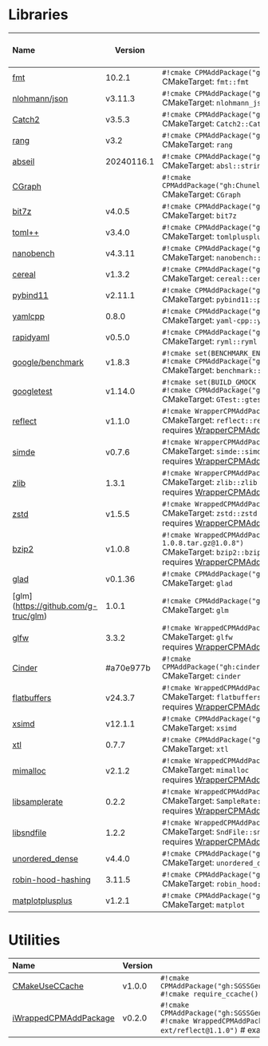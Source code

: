 <!-- SPDX-FileCopyrightText: 2024 Simon Gene Gottlieb
     SPDX-License-Identifier: CC0-1.0
-->
# Libraries

<div markdown class="compact_data_table">

| Name                                                                 | Version    | CPM                                                                                                 <br>CMakeTarget                                            <br>extra  |
|:---------------------------------------------------------------------|------------|---------------------------------------------------------------------------------------------------------------------------------------------------------------------------|
| [fmt](https://github.com/fmtlib/fmt)                                 |  10.2.1    | `#!cmake CPMAddPackage("gh:fmtlib/fmt#10.2.1@10.2.1")`                                              <br>CMakeTarget: `fmt::fmt`                                <br>       |
| [nlohmann/json](https://github.com/nlohmann/json)                    | v3.11.3    | `#!cmake CPMAddPackage("gh:nlohmann/json@3.11.3")`                                                  <br>CMakeTarget: `nlohmann_json::nlohmann_json`            <br>       |
| [Catch2](https://github.com/catchorg/Catch2)                         | v3.5.3     | `#!cmake CPMAddPackage("gh:catchorg/Catch2@3.5.3")`                                                 <br>CMakeTarget: `Catch2::Catch2 Catch2::Catch2WithMain`   <br>       |
| [rang](https://github.com/agauniyal/rang)                            | v3.2       | `#!cmake CPMAddPackage("gh:agauniyal/rang@3.2")`                                                    <br>CMakeTarget: `rang`                                    <br>       |
| [abseil](https://github.com/abseil/abseil-cpp)                       | 20240116.1 | `#!cmake CPMAddPackage("gh:abseil/abseil-cpp#20240116.1")`                                          <br>CMakeTarget: `absl::strings absl::*`                   <br>       |
| [CGraph](https://github.com/ChunelFeng/CGraph)                       | <broken>   | `#!cmake CPMAddPackage("gh:ChunelFeng/CGraph#867e304b168da22ff4c3298a3b1c364502c41920")`            <br>CMakeTarget: `CGraph`                                  <br>       |
| [bit7z](https://github.com/rikyoz/bit7z)                             | v4.0.5     | `#!cmake CPMAddPackage("gh:rikyoz/bit7z@4.0.5")`                                                    <br>CMakeTarget: `bit7z`                                   <br>       |
| [toml++](https://github.com/marzer/tomlplusplus)                     | v3.4.0     | `#!cmake CPMAddPackage("gh:marzer/tomlplusplus@3.4.0")`                                             <br>CMakeTarget: `tomlplusplus::tomlplusplus`              <br>       |
| [nanobench](https://github.com/martinus/nanobench)                   | v4.3.11    | `#!cmake CPMAddPackage("gh:martinus/nanobench@4.3.11")`                                             <br>CMakeTarget: `nanobench::nanobench`                    <br>       |
| [cereal](https://github.com/USCiLab/cereal)                          | v1.3.2     | `#!cmake CPMAddPackage("gh:USCiLab/cereal@1.3.2")`                                                  <br>CMakeTarget: `cereal::cereal`                          <br>       |
| [pybind11](https://github.com/pybind/pybind11)                       | v2.11.1    | `#!cmake CPMAddPackage("gh:pybind/pybind11@2.11.1")`                                                <br>CMakeTarget: `pybind11::pybind11`                      <br>       |
| [yamlcpp](https://github.com/jbeder/yaml-cpp)                        |  0.8.0     | `#!cmake CPMAddPackage("gh:jbeder/yaml-cpp#0.8.0@0.8.0")`                                           <br>CMakeTarget: `yaml-cpp::yaml-cpp`                      <br>       |
| [rapidyaml](https://github.com/biojppm/rapidyaml)                    | v0.5.0     | `#!cmake CPMAddPackage("gh:biojppm/rapidyaml@0.5.0")`                                               <br>CMakeTarget: `ryml::ryml`                              <br>       |
| [google/benchmark](https://github.com/google/benchmark)              | v1.8.3     | `#!cmake set(BENCHMARK_ENABLE_TESTING OFF)`<br>`#!cmake CPMAddPackage("gh:google/benchmark@1.8.3")` <br>CMakeTarget: `benchmark::benchmark`                    <br>       |
| [googletest](https://github.com/google/googletest)                   | v1.14.0    | `#!cmake set(BUILD_GMOCK OFF)`<br>`#!cmake CPMAddPackage("gh:google/googletest@1.14.0")`            <br>CMakeTarget: `GTest::gtest`                            <br>       |
| [reflect](https://github.com/boost-ext/reflect)                      | v1.1.0     | `#!cmake WrapperCPMAddPackage("gh:boost-ext/refelect@1.1.0")`                                       <br>CMakeTarget: `reflect::reflect`                        <br> requires [WrapperCPMAddPackage](https://github.com/SGSSGene/WrapperCPMAddPackage) |
| [simde](https://github.com/simd-everywhere/simde)                    | v0.7.6     | `#!cmake WrapperCPMAddPackage("gh:simd-everywhere/simde@0.7.6")`                                    <br>CMakeTarget: `simde::simde`                            <br> requires [WrapperCPMAddPackage](https://github.com/SGSSGene/WrapperCPMAddPackage) |
| [zlib](https://zlib.net/zlib-1.3.1.tar.gz)                           |  1.3.1     | `#!cmake WrapperCPMAddPackage("https://zlib.net/zlib-1.3.1.tar.gz@1.3.1")`                          <br>CMakeTarget: `zlib::zlib`                              <br> requires [WrapperCPMAddPackage](https://github.com/SGSSGene/WrapperCPMAddPackage) |
| [zstd](https://github.com/facebook/zstd)                             | v1.5.5     | `#!cmake WrappedCPMAddPackage("gh:facebook/zstd@1.5.5")`                                            <br>CMakeTarget: `zstd::zstd`                              <br> requires [WrapperCPMAddPackage](https://github.com/SGSSGene/WrapperCPMAddPackage) |
| [bzip2](https://sourceware.org/bzip2/)                               | v1.0.8     | `#!cmake WrappedCPMAddPackage("https://sourceware.org/pub/bzip2/bzip2-1.0.8.tar.gz@1.0.8")`         <br>CMakeTarget: `bzip2::bzip2`                            <br> requires [WrapperCPMAddPackage](https://github.com/SGSSGene/WrapperCPMAddPackage) |
| [glad](https://github.com/Dav1dde/glad)                              | v0.1.36    | `#!cmake CPMAddPackage("gh:Dav1dde/glad@0.1.36")`                                                   <br>CMakeTarget: `glad`                                    <br>       |
| [glm] (https://github.com/g-truc/glm)                                |  1.0.1     | `#!cmake CPMAddPackage("gh:g-truc/glm#1.0.1@1.0.1")`                                                <br>CMakeTarget: `glm`                                     <br>       |
| [glfw](https://github.com/glfw/glfw)                                 |  3.3.2     | `#!cmake WrappedCPMAddPackage("gh:glfw/glfw#3.4@3.4")`                                              <br>CMakeTarget: `glfw`                                    <br> requires [WrapperCPMAddPackage](https://github.com/SGSSGene/WrapperCPMAddPackage) |
| [Cinder](https://github.com/cinder/Cinder)                           | #a70e977b  | `#!cmake CPMAddPackage("gh:cinder/Cinder#a70e977b735ca493910984a56723280b66385059")`                <br>CMakeTarget: `cinder`                                  <br>       |
| [flatbuffers](https://github.com/google/flatbuffers)                 | v24.3.7    | `#!cmake WrappedCPMAddPackage("gh:google/flatbuffers@24.3.7")`                                      <br>CMakeTarget: `flatbuffers`                             <br> requires [WrapperCPMAddPackage](https://github.com/SGSSGene/WrapperCPMAddPackage) |
| [xsimd](https://github.com/xtensor-stack/xsimd)                      | v12.1.1    | `#!cmake CPMAddPackage("gh:xtensor-stack/xsimd#12.1.1@12.1.1")`                                     <br>CMakeTarget: `xsimd`                                   <br>       |
| [xtl](https://github.com/xtensor-stack/xtl)                          |  0.7.7     | `#!cmake CPMAddPackage("gh:xtensor-stack/xtl#0.7.7@0.7.7")`                                         <br>CMakeTarget: `xtl`                                     <br>       |
| [mimalloc](https://github.com/microsoft/mimalloc)                    | v2.1.2     | `#!cmake WrappedCPMAddPackage("gh:microsoft/mimalloc@2.1.2")`                                       <br>CMakeTarget: `mimalloc`                                <br> requires [WrapperCPMAddPackage](https://github.com/SGSSGene/WrapperCPMAddPackage) |
| [libsamplerate](https://github.com/libsndfile/libsamplerate)         |  0.2.2     | `#!cmake WrappedCPMAddPackage("gh:libsndfile/libsamplerate#0.2.2@0.2.2")`                           <br>CMakeTarget: `SampleRate::samplerate`                  <br> requires [WrapperCPMAddPackage](https://github.com/SGSSGene/WrapperCPMAddPackage) |
| [libsndfile](https://github.com/libsndfile/libsndfile)               |  1.2.2     | `#!cmake WrappedCPMAddPackage("gh:libsndfile/libsndfile#1.2.2@1.2.2")`                              <br>CMakeTarget: `SndFile::sndfile`                        <br> requires [WrapperCPMAddPackage](https://github.com/SGSSGene/WrapperCPMAddPackage) |
| [unordered_dense](https://github.com/martinus/unordered_dense)       | v4.4.0     | `#!cmake CPMAddPackage("gh:martinus/unordered_dense@4.4.0")`                                        <br>CMakeTarget: `unordered_dense::unordered_dense`        <br>       |
| [robin-hood-hashing](https://github.com/martinus/robin-hood-hashing) |  3.11.5    | `#!cmake CPMAddPackage("gh:martinus/robin-hood-hashing#3.11.5@3.11.5")`                             <br>CMakeTarget: `robin_hood::robin_hood`                  <br>       |
| [matplotplusplus](https://github.com/alandefreitas/matplotplusplus)  | v1.2.1     | `#!cmake CPMAddPackage("gh:alandefreitas/matplotplusplus@1.2.1")`                                   <br>CMakeTarget: `matplot`                                 <br>       |



</div>

# Utilities

<div markdown class="compact_data_table">

| Name                                                                       | Version    | CPM                                                                                                                                                                       |
|:---------------------------------------------------------------------------|------------|---------------------------------------------------------------------------------------------------------------------------------------------------------------------------|
| [CMakeUseCCache](https://github.com/SGSSGene/CMakeUseCCache)               |    v1.0.0  | `#!cmake CPMAddPackage("gh:SGSSGene/CMakeUseCCache@1.0.0")`                                      <br>`#!cmake require_ccache() # activates ccache usage`    <br>          |
| [iWrappedCPMAddPackage](https://github.com/SGSSGene/WrappedCPMAddPackage)  |    v0.2.0  | `#!cmake CPMAddPackage("gh:SGSSGene/WrappedCPMAddPackage@0.2.0")`                                <br>`#!cmake WrappedCPMAddPackage("gh:boost-ext/reflect@1.1.0")` # example usage <br>   |



</div>


<!--
| [backward-cpp](https://github.com/bombela/backward-cpp) | v1.6       | `backward`                              | `CPMAddPackage("gh:bombela/backward-cpp@1.6")`                               |       |
| [brotli](https://github.com/google/brotli.git)          | v1.1.0     | `brotli`                                | `CPMAddPackage("gh:google/brotli@1.1.0")`                                    |       |
 -->
